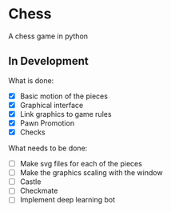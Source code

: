 # Chess
A chess game in python

## In Development
What is done:
- [x] Basic motion of the pieces
- [x] Graphical interface
- [x] Link graphics to game rules
- [x] Pawn Promotion
- [x] Checks

What needs to be done:
- [ ] Make svg files for each of the pieces
- [ ] Make the graphics scaling with the window
- [ ] Castle
- [ ] Checkmate
- [ ] Implement deep learning bot
